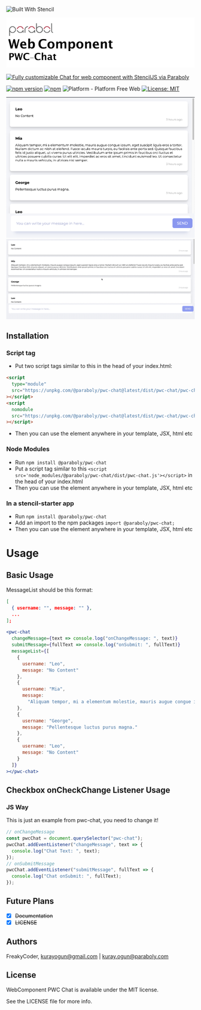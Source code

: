 ![Built With Stencil](https://img.shields.io/badge/-Built%20With%20Stencil-16161d.svg?logo=data%3Aimage%2Fsvg%2Bxml%3Bbase64%2CPD94bWwgdmVyc2lvbj0iMS4wIiBlbmNvZGluZz0idXRmLTgiPz4KPCEtLSBHZW5lcmF0b3I6IEFkb2JlIElsbHVzdHJhdG9yIDE5LjIuMSwgU1ZHIEV4cG9ydCBQbHVnLUluIC4gU1ZHIFZlcnNpb246IDYuMDAgQnVpbGQgMCkgIC0tPgo8c3ZnIHZlcnNpb249IjEuMSIgaWQ9IkxheWVyXzEiIHhtbG5zPSJodHRwOi8vd3d3LnczLm9yZy8yMDAwL3N2ZyIgeG1sbnM6eGxpbms9Imh0dHA6Ly93d3cudzMub3JnLzE5OTkveGxpbmsiIHg9IjBweCIgeT0iMHB4IgoJIHZpZXdCb3g9IjAgMCA1MTIgNTEyIiBzdHlsZT0iZW5hYmxlLWJhY2tncm91bmQ6bmV3IDAgMCA1MTIgNTEyOyIgeG1sOnNwYWNlPSJwcmVzZXJ2ZSI%2BCjxzdHlsZSB0eXBlPSJ0ZXh0L2NzcyI%2BCgkuc3Qwe2ZpbGw6I0ZGRkZGRjt9Cjwvc3R5bGU%2BCjxwYXRoIGNsYXNzPSJzdDAiIGQ9Ik00MjQuNywzNzMuOWMwLDM3LjYtNTUuMSw2OC42LTkyLjcsNjguNkgxODAuNGMtMzcuOSwwLTkyLjctMzAuNy05Mi43LTY4LjZ2LTMuNmgzMzYuOVYzNzMuOXoiLz4KPHBhdGggY2xhc3M9InN0MCIgZD0iTTQyNC43LDI5Mi4xSDE4MC40Yy0zNy42LDAtOTIuNy0zMS05Mi43LTY4LjZ2LTMuNkgzMzJjMzcuNiwwLDkyLjcsMzEsOTIuNyw2OC42VjI5Mi4xeiIvPgo8cGF0aCBjbGFzcz0ic3QwIiBkPSJNNDI0LjcsMTQxLjdIODcuN3YtMy42YzAtMzcuNiw1NC44LTY4LjYsOTIuNy02OC42SDMzMmMzNy45LDAsOTIuNywzMC43LDkyLjcsNjguNlYxNDEuN3oiLz4KPC9zdmc%2BCg%3D%3D&colorA=16161d&style=for-the-badge)

<img alt="WebComponent PWC Chat" src="assets/logo.png" />

[![Fully customizable Chat for web component with StencilJS via Paraboly](https://img.shields.io/badge/-Fully%20customizable%20readme%20boilerplate%20for%20web%20component%20with%20StencilJS%20via%20Paraboly-lightgrey?style=for-the-badge)](https://github.com/Paraboly/pwc-chat)

[![npm version](https://img.shields.io/npm/v/@paraboly/pwc-chat.svg?style=for-the-badge)](https://www.npmjs.com/package/@paraboly/pwc-chat)
[![npm](https://img.shields.io/npm/dt/@paraboly/pwc-chat.svg?style=for-the-badge)](https://www.npmjs.com/package/@paraboly/pwc-chat)
![Platform - Platform Free Web](https://img.shields.io/badge/-Web%20%7C%20Platform%20Free-blue?style=for-the-badge)
[![License: MIT](https://img.shields.io/badge/License-MIT-green.svg?style=for-the-badge)](https://opensource.org/licenses/MIT)

<p align="center">
  <img alt="WebComponent PWC Chat"
        src="assets/Screenshots/example.png" />
  <img alt="WebComponent PWC Chat"
        src="assets/Screenshots/example.gif" />

</p>

<!-- ## [Live Codepen Example](https://codepen.io/wrathchaos/pen/dyyvRzM) -->

## Installation

### Script tag

- Put two script tags similar to this in the head of your index.html:

```html
<script
  type="module"
  src="https://unpkg.com/@paraboly/pwc-chat@latest/dist/pwc-chat/pwc-chat.esm.js"
></script>
<script
  nomodule
  src="https://unpkg.com/@paraboly/pwc-chat@latest/dist/pwc-chat/pwc-chat.js"
></script>
```

- Then you can use the element anywhere in your template, JSX, html etc

### Node Modules

- Run `npm install @paraboly/pwc-chat`
- Put a script tag similar to this `<script src='node_modules/@paraboly/pwc-chat/dist/pwc-chat.js'></script>` in the head of your index.html
- Then you can use the element anywhere in your template, JSX, html etc

### In a stencil-starter app

- Run `npm install @paraboly/pwc-chat`
- Add an import to the npm packages `import @paraboly/pwc-chat;`
- Then you can use the element anywhere in your template, JSX, html etc

# Usage

## Basic Usage

MessageList should be this format:

```json
[
  { username: "", message: "" },
  ...
];
```

```jsx
<pwc-chat
  changeMessage={text => console.log("onChangeMessage: ", text)}
  submitMessage={fullText => console.log("onSubmit: ", fullText)}
  messageList={[
    {
      username: "Leo",
      message: "No Content"
    },
    {
      username: "Mia",
      message:
        "Aliquam tempor, mi a elementum molestie, mauris augue congue ipsum, eget suscipit ligula eros a tortor. Nullam dictum ac nibh at eleifend. Fusce iaculis mauris turpis, eu facilisis ante porta sed. Quisque faucibus felis id justo aliquet, ut viverra purus ultricies. Vestibulum ante ipsum primis in faucibus orci luctus et ultrices posuere cubilia curae; Ut elit elit, imperdiet ac eros sit amet, tincidunt euismod leo. Ut consectetur nulla a mauris vehicula, in ultrices nisl semper."
    },
    {
      username: "George",
      message: "Pellentesque luctus purus magna."
    },
    {
      username: "Leo",
      message: "No Content"
    }
  ]}
></pwc-chat>
```

## Checkbox onCheckChange Listener Usage

### JS Way

This is just an example from pwc-chat, you need to change it!

```js
// onChangeMessage
const pwcChat = document.querySelector("pwc-chat");
pwcChat.addEventListener("changeMessage", text => {
  console.log("Chat Text: ", text);
});
// onSubmitMessage
pwcChat.addEventListener("submitMessage", fullText => {
  console.log("Chat onSubmit: ", fullText);
});
```

## Future Plans

- [x] ~~Documentation~~
- [x] ~~LICENSE~~

## Authors

FreakyCoder, kurayogun@gmail.com | kuray.ogun@paraboly.com

## License

WebComponent PWC Chat is available under the MIT license.

See the LICENSE file for more info.
